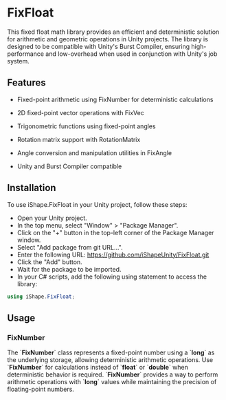 # FixFloat

This fixed float math library provides an efficient and deterministic solution for arithmetic and geometric operations in Unity projects. The library is designed to be compatible with Unity's Burst Compiler, ensuring high-performance and low-overhead when used in conjunction with Unity's job system.

## Features

- Fixed-point arithmetic using FixNumber for deterministic calculations

- 2D fixed-point vector operations with FixVec

- Trigonometric functions using fixed-point angles

- Rotation matrix support with RotationMatrix

- Angle conversion and manipulation utilities in FixAngle

- Unity and Burst Compiler compatible

## Installation

To use iShape.FixFloat in your Unity project, follow these steps:

- Open your Unity project.
- In the top menu, select "Window" > "Package Manager".
- Click on the "+" button in the top-left corner of the Package Manager window.
- Select "Add package from git URL...".
- Enter the following URL: https://github.com/iShapeUnity/FixFloat.git
- Click the "Add" button.
- Wait for the package to be imported.
- In your C# scripts, add the following using statement to access the library:

```csharp
using iShape.FixFloat;
```

## Usage

### FixNumber

The \`**FixNumber**\` class represents a fixed-point number using a \`**long**\` as the underlying storage, allowing deterministic arithmetic operations. Use \`**FixNumber**\` for calculations instead of \`**float**\` or \`**double**\` when deterministic behavior is required. \`**FixNumber**\` provides a way to perform arithmetic operations with \`**long**\` values while maintaining the precision of floating-point numbers.
